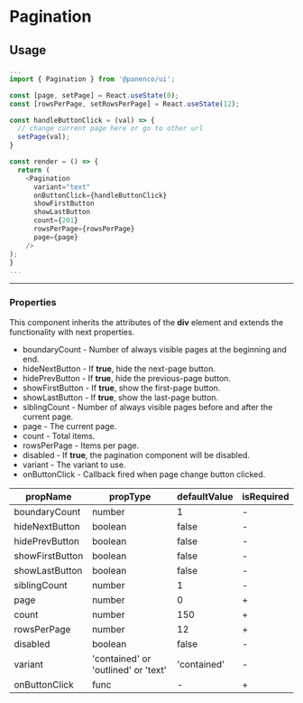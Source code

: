 # Pagination

## Usage

```js
...
import { Pagination } from '@panenco/ui';

const [page, setPage] = React.useState(0);
const [rowsPerPage, setRowsPerPage] = React.useState(12);

const handleButtonClick = (val) => {
  // change current page here or go to other url
  setPage(val);
}

const render = () => {
  return (
    <Pagination
      variant="text"
      onButtonClick={handleButtonClick}
      showFirstButton
      showLastButton
      count={201}
      rowsPerPage={rowsPerPage}
      page={page}
    />
);
}
...
```

---

### Properties

This component inherits the attributes of the **div** element and extends the functionality with next properties.

- boundaryCount - Number of always visible pages at the beginning and end.
- hideNextButton - If **true**, hide the next-page button.
- hidePrevButton - If **true**, hide the previous-page button.
- showFirstButton - If **true**, show the first-page button.
- showLastButton - If **true**, show the last-page button.
- siblingCount - Number of always visible pages before and after the current page.
- page - The current page.
- count - Total items.
- rowsPerPage - Items per page.
- disabled - If **true**, the pagination component will be disabled.
- variant - The variant to use.
- onButtonClick - Callback fired when page change button clicked.

| propName        | propType                            | defaultValue | isRequired |
| --------------- | ----------------------------------- | ------------ | ---------- |
| boundaryCount   | number                              | 1            | -          |
| hideNextButton  | boolean                             | false        | -          |
| hidePrevButton  | boolean                             | false        | -          |
| showFirstButton | boolean                             | false        | -          |
| showLastButton  | boolean                             | false        | -          |
| siblingCount    | number                              | 1            | -          |
| page            | number                              | 0            | +          |
| count           | number                              | 150          | +          |
| rowsPerPage     | number                              | 12           | +          |
| disabled        | boolean                             | false        | -          |
| variant         | 'contained' or 'outlined' or 'text' | 'contained'  | -          |
| onButtonClick   | func                                | -            | +          |

